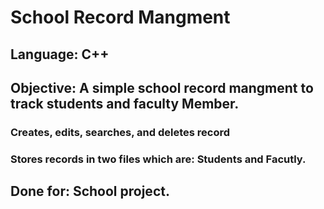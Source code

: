 # School Record Mangment 
## Language: C++
## Objective: A simple school record mangment to track students and faculty Member.
### Creates, edits, searches, and deletes record
### Stores records in two files which are: Students and Facutly.
## Done for: School project.
